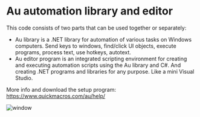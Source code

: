 # Au automation library and editor

This code consists of two parts that can be used together or separately:
- Au library is a .NET library for automation of various tasks on Windows computers. Send keys to windows, find/click UI objects, execute programs, process text, use hotkeys, autotext.
- Au editor program is an integrated scripting environment for creating and executing automation scripts using the Au library and C#. And creating .NET programs and libraries for any purpose. Like a mini Visual Studio.

More info and download the setup program: https://www.quickmacros.com/au/help/

![window](https://www.quickmacros.com/au/help/images/window.png "Editor window")